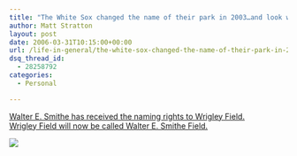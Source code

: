 ```yaml
---
title: "The White Sox changed the name of their park in 2003…and look what happened to them"
author: Matt Stratton
layout: post
date: 2006-03-31T10:15:00+00:00
url: /life-in-general/the-white-sox-changed-the-name-of-their-park-in-2003and-look-what-happened-to-them
dsq_thread_id:
  - 28258792
categories:
  - Personal

---
```

<a href="http://www.smithe.com/field.htm" target="_blank">Walter E. Smithe has received the naming rights to Wrigley Field.<br /> Wrigley Field will now be called Walter E. Smithe Field.</a>

![][1]

 [1]: http://www.smithe.com/images/Smithe_Marquee_Luck3.jpg